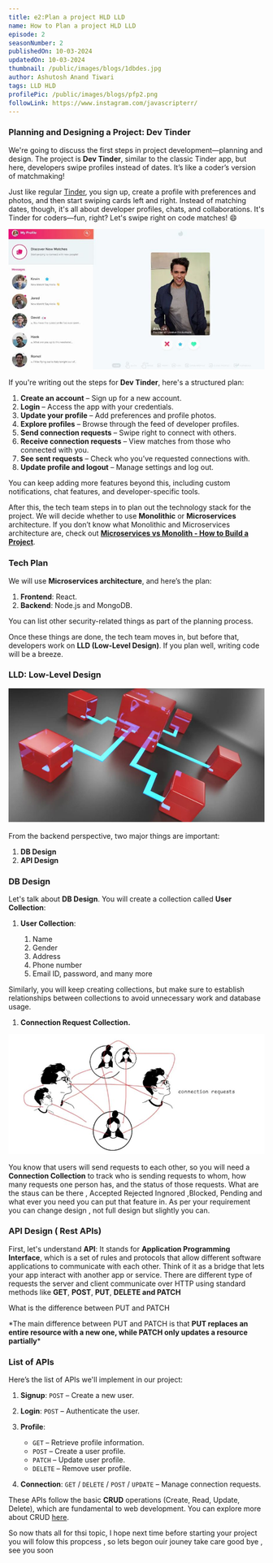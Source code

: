 ```yaml
---
title: e2:Plan a project HLD LLD
name: How to Plan a project HLD LLD
episode: 2
seasonNumber: 2
publishedOn: 10-03-2024
updatedOn: 10-03-2024
thumbnail: /public/images/blogs/1dbdes.jpg
author: Ashutosh Anand Tiwari
tags: LLD HLD
profilePic: /public/images/blogs/pfp2.png
followLink: https://www.instagram.com/javascripterr/
---
```

### Planning and Designing a Project: Dev Tinder

We're going to discuss the first steps in project development—planning and design. The project is **Dev Tinder**, similar to the classic Tinder app, but here, developers swipe profiles instead of dates. It’s like a coder’s version of matchmaking!

Just like regular [Tinder](https://tinder.com/), you sign up, create a profile with preferences and photos, and then start swiping cards left and right. Instead of matching dates, though, it's all about developer profiles, chats, and collaborations. It's Tinder for coders—fun, right? Let's swipe right on code matches! 😄

![image.png](/public/images/blogs/2debdes.jpg)

If you're writing out the steps for **Dev Tinder**, here's a structured plan:

1. **Create an account** – Sign up for a new account.
2. **Login** – Access the app with your credentials.
3. **Update your profile** – Add preferences and profile photos.
4. **Explore profiles** – Browse through the feed of developer profiles.
5. **Send connection requests** – Swipe right to connect with others.
6. **Receive connection requests** – View matches from those who connected with you.
7. **See sent requests** – Check who you’ve requested connections with.
8. **Update profile and logout** – Manage settings and log out.

You can keep adding more features beyond this, including custom notifications, chat features, and developer-specific tools.

After this, the tech team steps in to plan out the technology stack for the project. We will decide whether to use **Monolithic** or **Microservices** architecture. If you don’t know what Monolithic and Microservices architecture are, check out **[Microservices vs Monolith - How to Build a Project](https://heyashu.in/digital-garden/notes/namaste-node-js/e1-microservices-vs-monolith-how-to-build-a-project)**.

### Tech Plan

We will use **Microservices architecture**, and here’s the plan:

1. **Frontend**: React.
2. **Backend**: Node.js and MongoDB.

You can list other security-related things as part of the planning process.

Once these things are done, the tech team moves in, but before that, developers work on **LLD (Low-Level Design)**. If you plan well, writing code will be a breeze.

### LLD: Low-Level Design

![image.png](/public/images/blogs/3debdes.jpg)

From the backend perspective, two major things are important:

1. **DB Design**
2. **API Design**

### DB Design

Let's talk about **DB Design**. You will create a collection called **User Collection**:

1. **User Collection**:

   1. Name
   2. Gender
   3. Address
   4. Phone number
   5. Email ID, password, and many more

Similarly, you will keep creating collections, but make sure to establish relationships between collections to avoid unnecessary work and database usage.

1. **Connection Request Collection.**

![image.png](/public/images/blogs/2adebdes.jpg)

You know that users will send requests to each other, so you will need a **Connection Collection** to track who is sending requests to whom, how many requests one person has, and the status of those requests. What are the staus can be there , Accepted Rejected Ingnored ,Blocked, Pending and what ever you need you can put that feature in. As per your requirement you can change design , not full design but slightly you can.

### API Design  ( Rest APIs)

First, let's understand **API**: It stands for **Application Programming Interface**, which is a set of rules and protocols that allow different software applications to communicate with each other. Think of it as a bridge that lets your app interact with another app or service. There are different type of requests the server and client communicate over HTTP using standard methods like **GET**, **POST**, **PUT**,  **DELETE and PATCH**

What is the difference between PUT and PATCH

\*The main difference between PUT and PATCH is that **PUT replaces an entire resource with a new one, while PATCH only updates a resource partially***

### List of APIs

Here’s the list of APIs we'll implement in our project:

1. **Signup**: `POST` – Create a new user.
2. **Login**: `POST` – Authenticate the user.
3. **Profile**:

   * `GET` – Retrieve profile information.
   * `POST` – Create a user profile.
   * `PATCH` – Update user profile.
   * `DELETE` – Remove user profile.
4. **Connection**: `GET` / `DELETE` / `POST` / `UPDATE` – Manage connection requests.

These APIs follow the basic **CRUD** operations (Create, Read, Update, Delete), which are fundamental to web development. You can explore more about CRUD [here](https://www.traceable.ai/blog-post/what-is-a-crud-api).

So now thats all for thsi topic, I hope next time before starting your project you will folow this propcess , so lets begon ouir jouney take care good bye , see you soon
